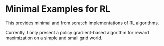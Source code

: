 # Minimal Examples for RL

This provides minimal and from scratch implementations of RL algorithms. 

Currently, I only present a policy gradient-based algorithm for reward maximization on a simple and small grid world. 
